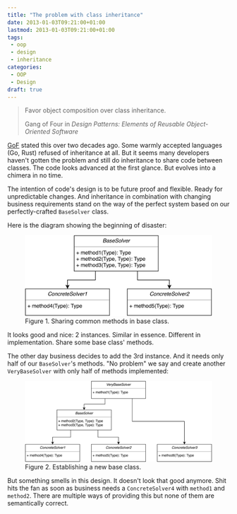 ```yaml
---
title: "The problem with class inheritance"
date: 2013-01-03T09:21:00+01:00
lastmod: 2013-01-03T09:21:00+01:00
tags:
 - oop
 - design
 - inheritance
categories:
 - OOP
 - Design
draft: true
---
```

<blockquote class="blockquote text-right">
  <p class="mb-0">Favor object composition over class inheritance.</p>
  <footer class="blockquote-footer">Gang of Four in <cite title="Design Patterns: Elements of Reusable Object-Oriented Software">Design Patterns: Elements of Reusable Object-Oriented Software</cite></footer>
</blockquote>

[GoF](http://wiki.c2.com/?GangOfFour) stated this over two decades ago.
Some warmly accepted languages (Go, Rust) refused of inheritance at all.
But it seems many developers haven't gotten the problem and still do inheritance to share code between classes.
The code looks advanced at the first glance.
But evolves into a chimera in no time.

The intention of code's design is to be future proof and flexible. Ready for unpredictable changes. And inheritance in combination with changing business
requirements stand on the way of the perfect system based on our perfectly-crafted `BaseSolver` class.

Here is the diagram showing the beginning of disaster:

<figure class="figure">
    <img class="figure-img" src="/images/inheritance/base-class.png" alt="The class diagram showing keeping common methods in Base class" width="600" />
    <figcaption class="figure-caption text-center">Figure 1. Sharing common methods in base class.</figcaption>
</figure>

It looks good and nice: 2 instances. Similar in essence. Different in implementation. Share some base class' methods.

The other day business decides to add the 3rd instance. And it needs only half of our `BaseSolver`'s methods.
"No problem" we say and create another `VeryBaseSolver` with only half of methods implemented:


<figure class="figure">
    <img class="figure-img" src="/images/inheritance/very-base-class.png" alt="The class diagram showing creating VeryBase class out of the necessity to borrow couple of methods from Base class" width="800" />
    <figcaption class="figure-caption text-center">Figure 2. Establishing a new base class.</figcaption>
</figure>

But something smells in this design. It doesn't look that good anymore.
Shit hits the fan as soon as business needs a `ConcreteSolver4` with `method1` and `method2`.
There are multiple ways of providing this but none of them are semantically correct.



